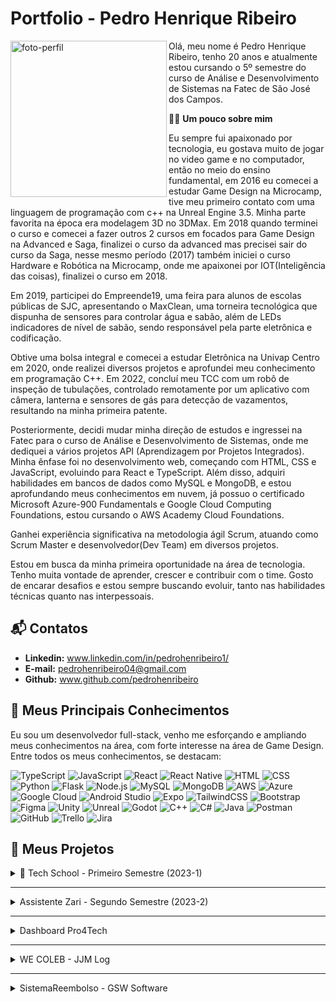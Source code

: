 # Portfolio - Pedro Henrique Ribeiro

<img align="left" src="https://github.com/user-attachments/assets/0b3312eb-c22c-4262-9fa3-9981f90f02ec" alt="foto-perfil" width="250"/>

Olá, meu nome é Pedro Henrique Ribeiro, tenho 20 anos e atualmente estou cursando o 5º semestre do curso de Análise e Desenvolvimento de Sistemas na Fatec de São José dos Campos.

🙋‍♂️ **Um pouco sobre mim**

Eu sempre fui apaixonado por tecnologia, eu gostava muito de jogar no video game e no computador, então no meio do ensino fundamental, em 2016 eu comecei a estudar Game Design na Microcamp, tive meu primeiro contato com uma linguagem de programação com c++ na Unreal Engine 3.5. Minha parte favorita na época era modelagem 3D no 3DMax. Em 2018 quando terminei o curso e comecei a fazer outros 2 cursos em focados para Game Design na Advanced e Saga, finalizei o curso da advanced mas precisei sair do curso da Saga, nesse mesmo período (2017) também iniciei o curso Hardware e Robótica na Microcamp, onde me apaixonei por IOT(Inteligência das coisas), finalizei o curso em 2018.

Em 2019, participei do Empreende19, uma feira para alunos de escolas públicas de SJC, apresentando o MaxClean, uma torneira tecnológica que dispunha de sensores para controlar água e sabão, além de LEDs indicadores de nível de sabão, sendo responsável pela parte eletrônica e codificação.

Obtive uma bolsa integral e comecei a estudar Eletrônica na Univap Centro em 2020, onde realizei diversos projetos e aprofundei meu conhecimento em programação C++. Em 2022, concluí meu TCC com um robô de inspeção de tubulações, controlado remotamente por um aplicativo com câmera, lanterna e sensores de gás para detecção de vazamentos, resultando na minha primeira patente.

Posteriormente, decidi mudar minha direção de estudos e ingressei na Fatec para o curso de Análise e Desenvolvimento de Sistemas, onde me dediquei a vários projetos API (Aprendizagem por Projetos Integrados). Minha ênfase foi no desenvolvimento web, começando com HTML, CSS e JavaScript, evoluindo para React e TypeScript. Além disso, adquiri habilidades em bancos de dados como MySQL e MongoDB, e estou aprofundando meus conhecimentos em nuvem, já possuo o certificado Microsoft Azure-900 Fundamentals e Google Cloud Computing Foundations, estou cursando o AWS Academy Cloud Foundations.

Ganhei experiência significativa na metodologia ágil Scrum, atuando como Scrum Master e desenvolvedor(Dev Team) em diversos projetos.

Estou em busca da minha primeira oportunidade na área de tecnologia. Tenho muita vontade de aprender, crescer e contribuir com o time. Gosto de encarar desafios e estou sempre buscando evoluir, tanto nas habilidades técnicas quanto nas interpessoais.
 
## 📬 Contatos

 * **Linkedin:** www.linkedin.com/in/pedrohenribeiro1/
 * **E-mail:** pedrohenribeiro04@gmail.com
 * **Github:** www.github.com/pedrohenribeiro
 <!-- * Portfolio (site) -->

## 🚀 Meus Principais Conhecimentos

Eu sou um desenvolvedor full-stack, venho me esforçando e ampliando meus conhecimentos na área, com forte interesse na área de Game Design. Entre todos os meus conhecimentos, se destacam:

![TypeScript](https://img.shields.io/badge/-TypeScript-3178C6?style=flat&logo=typescript&logoColor=white) 
![JavaScript](https://img.shields.io/badge/-JavaScript-F7DF1E?style=flat&logo=javascript&logoColor=black) 
![React](https://img.shields.io/badge/-React-61DAFB?style=flat&logo=react&logoColor=black) 
![React Native](https://img.shields.io/badge/-React%20Native-61DAFB?style=flat&logo=react&logoColor=black) 
![HTML](https://img.shields.io/badge/-HTML5-E34F26?style=flat&logo=html5&logoColor=white) 
![CSS](https://img.shields.io/badge/-CSS3-1572B6?style=flat&logo=css3&logoColor=white) 
![Python](https://img.shields.io/badge/-Python-3776AB?style=flat&logo=python&logoColor=white) 
![Flask](https://img.shields.io/badge/-Flask-000000?style=flat&logo=flask&logoColor=white) 
![Node.js](https://img.shields.io/badge/-Node.js-339933?style=flat&logo=node.js&logoColor=white) 
![MySQL](https://img.shields.io/badge/-MySQL-4479A1?style=flat&logo=mysql&logoColor=white) 
![MongoDB](https://img.shields.io/badge/-MongoDB-47A248?style=flat&logo=mongodb&logoColor=white) 
![AWS](https://img.shields.io/badge/-AWS-232F3E?style=flat&logo=amazon-aws&logoColor=white) 
![Azure](https://img.shields.io/badge/-Azure-0078D4?style=flat&logo=microsoft-azure&logoColor=white) 
![Google Cloud](https://img.shields.io/badge/-Google%20Cloud-4285F4?style=flat&logo=google-cloud&logoColor=white) 
![Android Studio](https://img.shields.io/badge/-Android%20Studio-3DDC84?style=flat&logo=android-studio&logoColor=white) 
![Expo](https://img.shields.io/badge/-Expo-000020?style=flat&logo=expo&logoColor=white) 
![TailwindCSS](https://img.shields.io/badge/-TailwindCSS-38B2AC?style=flat&logo=tailwind-css&logoColor=white) 
![Bootstrap](https://img.shields.io/badge/-Bootstrap-563D7C?style=flat&logo=bootstrap&logoColor=white) 
![Figma](https://img.shields.io/badge/-Figma-F24E1E?style=flat&logo=figma&logoColor=white) 
![Unity](https://img.shields.io/badge/-Unity-000000?style=flat&logo=unity&logoColor=white) 
![Unreal](https://img.shields.io/badge/-Unreal-0E1128?style=flat&logo=unrealengine&logoColor=white) 
![Godot](https://img.shields.io/badge/-Godot-478CBF?style=flat&logo=godot-engine&logoColor=white) 
![C++](https://img.shields.io/badge/-C%2B%2B-00599C?style=flat&logo=c%2B%2B&logoColor=white) 
![C#](https://img.shields.io/badge/-C%23-239120?style=flat&logo=c-sharp&logoColor=white) 
![Java](https://img.shields.io/badge/-Java-007396?style=flat&logo=java&logoColor=white) 
![Postman](https://img.shields.io/badge/-Postman-FF6C37?style=flat&logo=postman&logoColor=white) 
![GitHub](https://img.shields.io/badge/-GitHub-181717?style=flat&logo=github&logoColor=white) 
![Trello](https://img.shields.io/badge/-Trello-026AA7?style=flat&logo=trello&logoColor=white) 
![Jira](https://img.shields.io/badge/-Jira-0052CC?style=flat&logo=jira&logoColor=white)

## 📁 Meus Projetos

<details>
 <summary>
  📘 Tech School - Primeiro Semestre (2023-1)
 </summary>
 </br>
 
## 💻 Tech School

### 📖 Introdução
O desenvolvimento do projeto ocorreu no primeiro semestre do curso, com a direção do professor Antônio Egydio, que simulava ser um cliente externo para aproximar as equipes da realidade do mercado de trabalho.

### 🎯 Objetivo

Desenvolver um site informativo, simples e funcional sobre a **Metodologia Ágil**, contendo conceitos e fundamentos, além de exemplos práticos e um sistema de avaliações para o usuário.

### ❗ Problema

A empresa do professor Egydio precisava adotar o método Scrum para tornar o trabalho mais ágil, organizado e eficiente. No entanto, os funcionários não tinham nenhum conhecimento sobre metodologias ágeis. Por isso, surgiu a necessidade de criar uma forma prática e acessível para ensiná-los o que é a metodologia ágil, como utilizá-la no dia a dia e como aplicar seus conceitos corretamente.

### ✅ Solução

A solução encontrada foi o desenvolvimento de um site utilizando o framework **Flask** para a estrutura das páginas, com **HTML**, **CSS** e **Bootstrap** na construção da interface do usuário. O site apresenta os principais conceitos da Metodologia Ágil de forma clara e objetiva, inclui exemplos práticos e ainda oferece um sistema de avaliação que mede o conhecimento do usuário, além de avaliar o processo e o produto. Tudo isso foi pensado para ser intuitivo, didático e sem sobrecarregar o usuário com informações em excesso.

### 🔧 Tecnologias Utilizadas

<div align="center">

| Tecnologias | Aplicação |
|-------------|-----------|
| ![Flask](https://img.shields.io/badge/Flask-000000?style=for-the-badge&logo=flask&logoColor=white) | Framework utilizado para o backend, rotas e estruturação do layout com Python. |
| ![Python](https://img.shields.io/badge/Python-14354C?style=for-the-badge&logo=python&logoColor=white) | lógica do sistema, criação das rotas. |
| ![HTML](https://img.shields.io/badge/HTML5-E34F26?style=for-the-badge&logo=html5&logoColor=white) | Estruturação do conteúdo do site, como seções sobre a Metodologia Ágil e avaliações. |
| ![CSS](https://img.shields.io/badge/CSS-239120?&style=for-the-badge&logo=css3&logoColor=white) | Estilização do layout e adaptação para diferentes dispositivos, com uma interface limpa e agradável. |
| ![JavaScript](https://img.shields.io/badge/JavaScript-F7DF1E?style=for-the-badge&logo=javascript&logoColor=black) | Funcionalidades interativas, modo escuro, modais, botões, validações e questionários. |
| ![Bootstrap](https://img.shields.io/badge/Bootstrap-563D7C?style=for-the-badge&logo=bootstrap&logoColor=white) | Componentes visuais prontos. |
| ![Figma](https://img.shields.io/badge/Figma-F24E1E?style=for-the-badge&logo=figma&logoColor=white) | Protótipos para utilizar como apoio na construção do site e validação do cliente. |
| ![Trello](https://img.shields.io/badge/Trello-%23026AA7.svg?style=for-the-badge&logo=Trello&logoColor=white) | Organização das tarefas do projeto. |
| ![GitHub](https://img.shields.io/badge/GitHub-100000?style=for-the-badge&logo=github&logoColor=white) | Controle de versão, armazenamento do repositório e colaboração em equipe. |

</div>

### 📌 Minhas Contribuições

Durante o desenvolvimento do projeto, atuei diretamente em várias áreas essenciais da aplicação:

- Criei um dos **protótipos interativos no Figma**, com conteúdo estruturado, componentes reutilizáveis, várias páginas navegáveis e **questionários funcionais**, ajudando na visualização da experiência do usuário antes da implementação.
- Estruturei a organização geral do site, planejando a disposição dos elementos e o posicionamento dos conteúdos e imagens.
- Implementei o **framework Flask** para gerenciar as rotas e o layout geral do site.
- Desenvolvi **botões animados** no final de cada página que redirecionam o usuário para outras seções do site.
- Criei **modais interativos** com exemplos de ferramentas, além de botões para **download de arquivos**, como burndown e backlog.
- Fiz toda a parte de **responsividade** do site, garantindo uma boa experiência em monitores grandes, celulares e tablets.
- Desenvolvi um **footer responsivo**, mantendo a identidade visual consistente em todas as páginas.
- Realizei a **hospedagem do site** na **AWS**, deixando o projeto disponível para ser acessado durante as apresentações.
- Realizei a **hospedagem do site** na plataforma da **Hostinger**, deixando o projeto disponível publicamente após o periodo do desenvolvimento.

### 🗣️ Soft Skills

- Comunicação: Uso ferramentas como Trello e Teams para manter a equipe alinhada, participo de reuniões e troco mensagens para compartilhar ideias, feedbacks de forma rápida e também para informar sobre erros e sugestões de como solucioná-los. Assim, todos ficam informados e evitamos retrabalho e problemas na entrega.
- Responsabilidade e iniciativa: Durante o desenvolvimento do projeto fiquei realizando diversos testes nas telas e funcionalidades do site, procurando erros e melhorias que poderiam ser implementadas, prezando sempre para uma melhor entrega e sempre procurando aprimorar o projeto.

### 🔗 Acesse o site pelo seu computador ou celular: [techschool.pedrohenribeiro.com](https://techschool.pedrohenribeiro.com/)

https://github.com/user-attachments/assets/a0f2e983-2eaa-4a00-a109-b64bd51f1c20

* [Link do Repositório](https://github.com/pedrohenribeiro/Projeto-de-API-1-Semestre.git)
  
</details>

---

<details>
 <summary>
   Assistente Zari - Segundo Semestre (2023-2)
 </summary>
 </br>

 ## 💻 Assistente Zari

### 📖 Introdução
O desenvolvimento do projeto ocorreu no segundo semestre do curso, com a direção do professor Giuliano Bertoti, que simulava ser um cliente externo para aproximar as equipes da realidade do mercado de trabalho.


### 🎯 Objetivo

O projeto desenvolvido no 2º semestre teve como objetivo criar um assistente virtual capaz de ler documentos e responder a perguntas relacionadas ao seu conteúdo, facilitando o acesso rápido a informações específicas.

### ❗ Problema

O problema surgiu a partir da necessidade dos usuários em localizar informações específicas dentro de documentos extensos de forma mais rápida e prática.

### ✅ Solução

Desenvolvemos um chatbot capaz de ler documentos, identificar palavras-chave e responder perguntas em linguagem natural. O sistema torna a busca por informações mais rápida, objetiva e eficiente, simulando uma conversa com o usuário.

### 🔧 Tecnologias Utilizadas

<div align="center">

| Tecnologias | Aplicação |
|-------------|-----------|
| ![Java](https://img.shields.io/badge/Java-007396?style=for-the-badge&logo=java&logoColor=white) | Desenvolvimento da aplicação desktop e implementação da lógica de leitura e análise de documentos. |
| ![Gradle](https://img.shields.io/badge/Gradle-02303A?style=for-the-badge&logo=gradle&logoColor=white) | Gerenciamento de dependências e automação do processo de build. |
| ![MySQL](https://img.shields.io/badge/MySQL-4479A1?style=for-the-badge&logo=mysql&logoColor=white) | Modelagem e armazenamento das interações e dados extraídos dos documentos. |
| ![Figma](https://img.shields.io/badge/Figma-F24E1E?style=for-the-badge&logo=figma&logoColor=white) | Criação dos protótipos da interface, colaborando no design e experiência do usuário. |
| ![Eclipse](https://img.shields.io/badge/Eclipse-2C2255?style=for-the-badge&logo=eclipseide&logoColor=white) | IDE utilizada para desenvolvimento do projeto em Java. |
| ![Trello](https://img.shields.io/badge/Trello-026AA7?style=for-the-badge&logo=trello&logoColor=white) | Ferramenta para organização das tarefas e acompanhamento do progresso da equipe. |

</div>

### 📌 Minhas Contribuições

Durante o desenvolvimento do projeto, atuei diretamente em várias áreas essenciais da aplicação:

- Criei o **protótipo interativo no Figma**, com conteúdo estruturado, componentes reutilizáveis, várias páginas navegáveis e **questionários funcionais**, ajudando na visualização da experiência do usuário antes da implementação.
- Fiz a implementação da imagem de boas vindas na tela inicial para uma melhor aparência do programa.
- Fiz a estruturação do historico de usuário, implementei a o banco de dados e a conexão com ele.
- Implementei a tabela do historico de usuário para os funcuinários da empresa conseguirem visualizar quem acessou tal arquivo em tal horário.
- Criei uma tela simples, fácil de utilizar para realizar as perguntas e respostas da Zari.

### 🗣️ Soft Skills

- Comunicação: Utilizei as ferramentas Trello e Teams para manter a equipe alinhada, realizar perguntas e atualizações sobre o desenvolvimento, participei de reuniões e troquei mensagens para compartilhar ideias, feedbacks de forma rápida e também para informar sobre erros e sugestões de como solucioná-los. Assim, todos ficaram informados e evitamos retrabalho e problemas na entrega.
- Responsabilidade e iniciativa: Durante o desenvolvimento do projeto fiquei realizando diversos testes nas telas e funcionalidades da aplicação, também realizei algumas reunições para ajudar no entendimento de partes do projeto, procurei erros e melhorias que poderiam ser implementadas, prezando sempre para uma melhor entrega e sempre procurando aprimorar o projeto.

* [Link do Repositório](https://github.com/Equipe-Meta-Code/Zari-documentation.git)

</details>

---

<details>
 <summary>
   Dashboard Pro4Tech
 </summary>
 </br>

 ## 💻 Dashboard Pro4Tech

### 📖 Introdução
O desenvolvimento do projeto ocorreu no terceiro semestre do curso, com a empresa Pro4Tech sendo o nosso cliente externo, que me ajudou muito a aproximar da realidade do mercado de trabalho.

### 🎯 Objetivo

O objetivo deste projeto foi criar um dashboard dinâmico e interativo para análise e visualização de dados de vendas. O sistema foi projetado para gerar insights visuais claros e rápidos, permitindo que a Pro4Tech tomasse decisões estratégicas baseadas em dados reais, a principal meta foi facilitar a interpretação de grandes volumes de dados de vendas.

### ❗ Problema

A Pro4Tech enfrentava o desafio de gerenciar e interpretar grandes volumes de dados de vendas que estavam armazenados em planilhas Excel. A empresa enfrentava dificuldades em visualizar informações importantes de forma rápida e eficiente. Os relatórios manualmente gerados a partir das planilhas eram demorados e complexos, o que tornava o processo de tomada de decisão mais lento e sujeito a erros.

### ✅ Solução

Foi criado um sistema web que importa dados diretamente de arquivos Excel, armazena-os em banco de dados, e os exibe em gráficos e tabelas no dashboard. O sistema permite segmentação de dados, cálculo automático de comissões e visualizações personalizadas para gerentes e funcionários.

### 🔧 Tecnologias Utilizadas

<div align="center">

| Tecnologias | Aplicação |
|-------------|-----------|
| ![TypeScript](https://img.shields.io/badge/TypeScript-3178C6?style=for-the-badge&logo=typescript&logoColor=white) | Desenvolvimento das funcionalidades com foco em tipagem segura e escalabilidade. |
| ![JavaScript](https://img.shields.io/badge/JavaScript-F7DF1E?style=for-the-badge&logo=javascript&logoColor=black) | Construção de scripts interativos para componentes do dashboard e manipulação de dados. |
| ![React](https://img.shields.io/badge/React-20232A?style=for-the-badge&logo=react&logoColor=61DAFB) | Desenvolvimento da interface completa, incluindo visualizações de vendas, filtros e formulários. |
| ![Node.js](https://img.shields.io/badge/Node.js-339933?style=for-the-badge&logo=nodedotjs&logoColor=white) | Criação do servidor backend para upload de planilhas, processamento dos dados e integração com o banco. |
| ![MySQL](https://img.shields.io/badge/MySQL-4479A1?style=for-the-badge&logo=mysql&logoColor=white) | Modelagem do banco de dados e persistência segura das informações. |
| ![Figma](https://img.shields.io/badge/Figma-F24E1E?style=for-the-badge&logo=figma&logoColor=white) | Criação dos protótipos de interface, priorizando usabilidade e visual atrativo. |
| ![GitHub](https://img.shields.io/badge/GitHub-100000?style=for-the-badge&logo=github&logoColor=white) | Controle de versão e organização do repositório de código. |
| ![Trello](https://img.shields.io/badge/Trello-026AA7?style=for-the-badge&logo=trello&logoColor=white) | Gestão de tarefas ágil, comunicação e organização da equipe durante o projeto. |
| ![Slack](https://img.shields.io/badge/Slack-4A154B?style=for-the-badge&logo=slack&logoColor=white) | Comunicação da equipe com a empresa para solucionar dúvidas importantes durante as sprints. |

</div>

### 📌 Minhas Contribuições

Durante o desenvolvimento do projeto, atuei diretamente em várias áreas essenciais da aplicação:

- Criei o **protótipo interativo no Figma**, com conteúdo estruturado, componentes reutilizáveis, várias páginas navegáveis e **Gráficos e tabelas**, ajudando na visualização da experiência do usuário antes da implementação.
- Criei o gráfico de vendas mensais por vendedor para o gerente conseguir visualizar melhor o andamento da empresa e analizar as vendas de forma facilitada.
- Realizei a implementação da funcionalidade de Upload da foto de perfil, realizei a construção no banco de dados e tambem a implementação no frontend.
- Desenvolvi a funcionalidade de alterar a foto de perfil.
- Implementei a foto de perfil na tabela de vendedores, com atualização automática.
- Realizei a função de deletar um vendedor do sistema.
- Desenvolvi modais interativos e responsivos para alterar dados em todas as tabelas do site, facilitando a edição das informações.
- Implementei filtros para os gráficos e tabelas do site para uma melhor navegação e visualização dos dados por parte do gerente
- Implementei o cadastro do vendedor a partir do upload do excel de vendas da empresa, definindo temporariamente o usuário e senha como o cpf do vendedor até ele alterar.
- Implementei o cadastro de clientes na tela de clientes para poder cadastrar nas vendas.
- Realizei a implementação da visualização do perfil de cada vendedor, contendo apenas as informações dele, com o vendedor podendo ver apenas o perfil dele e o gerente podendo visualizar de todos os vendedores.

### 🗣️ Soft Skills

- Comunicação: Utilizei as ferramentas Trello e Teams para manter a equipe alinhada, realizar perguntas e atualizações sobre o desenvolvimento, participei de reuniões e troquei mensagens para compartilhar ideias, feedbacks de forma rápida e também para informar sobre erros e sugestões de como solucioná-los. Assim, todos ficaram informados e evitamos retrabalho e problemas na entrega.
- Responsabilidade e iniciativa: Durante o desenvolvimento do projeto fiquei realizando diversos testes nas telas e funcionalidades da aplicação, também realizei algumas reunições para ajudar no entendimento de partes do projeto, procurei erros e melhorias que poderiam ser implementadas, prezando sempre para uma melhor entrega e sempre procurando aprimorar o projeto.

* [Link do Repositório](https://github.com/Equipe-Meta-Code/Dashboard-Pro4Tech.git)
  
</details>

 ---
 
<details>
 <summary>
   WE COLEB - JJM Log
 </summary>
 </br>

 ## 💻 WE COLEB - JJM Log

### 📖 Introdução
O desenvolvimento do projeto ocorreu no quarto semestre do curso, com a empresa JJM Log sendo o nosso cliente externo, que me ajudou muito a aproximar da realidade do mercado de trabalho.

### 🎯 Objetivo

O objetivo deste projeto foi desenvolver um sistema web que otimizasse o controle de processos internos na JJM Log, facilitando a colaboração entre diferentes departamentos e automatizando atividades manuais. A principal meta foi melhorar a integração entre setores e proporcionar uma gestão de demandas mais eficiente e em tempo real.

### ❗ Problema

A empresa enfrentava desafios relacionados ao controle de processos internos, com fluxos manuais e o uso de múltiplas ferramentas não integradas, o que dificultava a visibilidade e a colaboração entre departamentos. A falta de uma plataforma centralizada resultava em ineficiência e dificuldades na comunicação entre as equipes.

### ✅ Solução

Foi criado um sistema web com funcionalidades específicas para o controle de demandas internas, com telas customizadas para diferentes tipos de usuários e permissões. O sistema automatizou processos manuais e facilitou o acompanhamento das atividades em tempo real, promovendo maior colaboração e integração entre os departamentos da JJM Log.


 ### 🔧 Tecnologias Utilizadas
 
 <div align="center">
 
 | Tecnologias | Aplicação |
 |-------------|-----------|
 | ![React](https://img.shields.io/badge/React-20232A?style=for-the-badge&logo=react&logoColor=61DAFB) | Linguagem principal no frontend e backend, garantindo tipagem estática e maior organização do código;. |
 | ![TypeScript](https://img.shields.io/badge/TypeScript-007ACC?style=for-the-badge&logo=typescript&logoColor=white) | Definição de tipagens seguras no código para melhorar a qualidade e a legibilidade. |
 | ![Node.js](https://img.shields.io/badge/Node.js-339933?style=for-the-badge&logo=nodedotjs&logoColor=white) | Desenvolvimento da lógica de backend e integração com banco de dados. |
 | ![MySQL](https://img.shields.io/badge/MySQL-005C84?style=for-the-badge&logo=mysql&logoColor=white) | Modelagem e persistência dos dados de usuários, permissões e atividades. |
 | ![Figma](https://img.shields.io/badge/Figma-F24E1E?style=for-the-badge&logo=figma&logoColor=white) | Ferramenta de design para o protótipo do site. |
 | ![GitHub](https://img.shields.io/badge/GitHub-100000?style=for-the-badge&logo=github&logoColor=white) | Versionamento e organização do código do projeto. |
 | ![Trello](https://img.shields.io/badge/Trello-026AA7?style=for-the-badge&logo=Trello&logoColor=white) | Gestão de tarefas, sprints e prioridades durante o ciclo de desenvolvimento. |
 
 </div>
 
 ### 📌 Minhas Contribuições
 
 Durante o desenvolvimento do projeto, atuei diretamente em várias áreas essenciais da aplicação:

 -

 ### 🗣️ Soft Skills

- Comunicação: Utilizei as ferramentas Trello e Teams para manter a equipe alinhada, realizar perguntas e atualizações sobre o desenvolvimento, participei de reuniões e troquei mensagens para compartilhar ideias, feedbacks de forma rápida e também para informar sobre erros e sugestões de como solucioná-los. Assim, todos ficaram informados e evitamos retrabalho e problemas na entrega.
- Responsabilidade e iniciativa: Durante o desenvolvimento do projeto fiquei realizando diversos testes nas telas e funcionalidades da aplicação, também realizei algumas reunições para ajudar no entendimento de partes do projeto, procurei erros e melhorias que poderiam ser implementadas, prezando sempre para uma melhor entrega e sempre procurando aprimorar o projeto.

* [Link do Repositório](https://github.com/Equipe-Meta-Code/WE-COLEB-JJM-Log.git)
 
</details>

---

<details>
 <summary>
   SistemaReembolso - GSW Software
 </summary>
 </br>
 
 ## 💻 SistemaReembolso - GSW Software
 
 ### 📖 Introdução
 O desenvolvimento do projeto ocorreu no quarto semestre do curso, com a empresa GSW sendo o nosso cliente externo, que me ajudou muito a aproximar da realidade do mercado de trabalho.
 
 ### 🎯 Objetivo
 
 O objetivo deste projeto foi criar um aplicativo móvel para a solicitação de reembolsos de despesas pelos colaboradores da GSW Software. A principal meta foi automatizar e agilizar o processo de solicitação, garantindo que os dados de reembolso fossem registrados com precisão, enviados para aprovação de forma eficiente e gerenciados de maneira centralizada.


 ### ❗ Problema

 O problema surgiu a partir da dificuldade da empresa em tornar o processo de reembolso mais prático, ágil e seguro. Até então, os registros eram manuais, propensos a erros, e geravam atrasos na análise e aprovação das solicitações, comprometendo a produtividade dos colaboradores e gestores.
 
 ### ✅ Solução

 Solução: desenvolvemos uma solução completa composta por dois sistemas integrados. Um aplicativo móvel que oferece aos funcionários uma forma prática e rápida de registrar despesas, anexar comprovantes e acompanhar o status das solicitações diretamente pelo celular. E um sistema web corporativo voltado para os gerentes, com funcionalidades para revisar, acompanhar e aprovar os reembolsos em tempo real, promovendo agilidade, controle e transparência em todo o processo.
 
### 🔧 Tecnologias Utilizadas

<div align="center">

| Tecnologias | Aplicação |
|-------------|-----------|
| ![TypeScript](https://img.shields.io/badge/TypeScript-007ACC?style=for-the-badge&logo=typescript&logoColor=white) | Linguagem principal usada no app e no sistema web, trazendo segurança e organização ao código. |
| ![React](https://img.shields.io/badge/React-20232A?style=for-the-badge&logo=react&logoColor=61DAFB) | Utilizado no desenvolvimento do sistema web corporativo (interface dos gerentes). |
| ![React Native](https://img.shields.io/badge/React_Native-20232A?style=for-the-badge&logo=react&logoColor=61DAFB) | Usado para a criação do aplicativo móvel de solicitação de reembolsos. |
| ![Node.js](https://img.shields.io/badge/Node.js-339933?style=for-the-badge&logo=nodedotjs&logoColor=white) | Plataforma utilizada para desenvolvimento da API RESTful que conecta o app e o sistema web. |
| ![Postman](https://img.shields.io/badge/Postman-FF6C37?style=for-the-badge&logo=postman&logoColor=white) | Ferramenta utilizada para testar e documentar as requisições HTTP da API. |
| ![MongoDB](https://img.shields.io/badge/MongoDB-47A248?style=for-the-badge&logo=mongodb&logoColor=white) | Banco de dados NoSQL usado para armazenar informações de usuários, despesas e projetos. |
| ![MySQL](https://img.shields.io/badge/MySQL-005C84?style=for-the-badge&logo=mysql&logoColor=white) | Utilizado especificamente para armazenar arquivos (comprovantes e fotos) de forma segura. |
| ![Android Studio](https://img.shields.io/badge/Android_Studio-3DDC84?style=for-the-badge&logo=androidstudio&logoColor=white) | Ambiente utilizado para gerar o APK e testar o app em dispositivos Android. |
| ![Android](https://img.shields.io/badge/Android-3DDC84?style=for-the-badge&logo=android&logoColor=white) | O app foi desenvolvido exclusivamente para a plataforma Android, com APK disponibilizado. |
| ![Expo](https://img.shields.io/badge/Expo-000000?style=for-the-badge&logo=expo&logoColor=white) | Framework para facilitar o desenvolvimento, testes e build do app em React Native. |
| ![Figma](https://img.shields.io/badge/Figma-F24E1E?style=for-the-badge&logo=figma&logoColor=white) | Ferramenta utilizada para o design e prototipação das telas do sistema e aplicativo. |
| ![Jira](https://img.shields.io/badge/Jira-0052CC?style=for-the-badge&logo=jira&logoColor=white) | Utilizada para gestão ágil de tarefas, acompanhamento das sprints e organização do time. |
| ![Slack](https://img.shields.io/badge/Slack-4A154B?style=for-the-badge&logo=slack&logoColor=white) | Plataforma de comunicação utilizada entre equipe e cliente durante o desenvolvimento. |
| ![Git](https://img.shields.io/badge/Fork-000000?style=for-the-badge&logo=git&logoColor=white) | Versionamento baseado em forks para criação de ramificações seguras e colaboração. |
| ![Visual Studio Code](https://img.shields.io/badge/VSCode-007ACC?style=for-the-badge&logo=visualstudiocode&logoColor=white) | Editor de código utilizado durante todo o projeto. |

</div>

 
 
 ### 📌 Minhas Contribuições
  
 Durante o desenvolvimento do projeto, atuei diretamente em várias áreas essenciais do Sistema de Reembolso(APP), Sistema Corporativo(WEB) e Backend:

- Desenvolvi a tela de perfil do usuario, mostrando os dados cadastrados e a quantidade de projetos e despesas pendentes e o menu geral com opções importantes para o usuário.
- Criei o Mock para a simulação inicial de projetos que o usuário faz parte.
- Criei a estrutura do Sistema Corporativo.
- Desenvolvi a navegação do Sistema Corporativo com menu lateral retrátil.
- Desenvolvi a Lista de despesas organizada por pacotes, exibindo as cores definidas para cada categoria para facilitar a visualização.
- Desenvolvi o sistema de aprovação de cada pacote, com o gerente podendo aprovar ou recusar o pacote completo ou customizar e aprovar ou recusar despesas individualmente.
- Desenvolvi filtros para o Sistema Corporativo, facilitando para o gerente a busca de dados específicos.
- Desenvolvi a responsividade do Sistema Corporativo
- Desenvolvi a Navbar com título ajustável para cada página utilizando props.
- Desenvolvi a criação de novos projetos, possibilitando a adição de multiplos funcionarios, departamentos e categorias, com o gerende definindo o valor máximo de reembolso de cada categoria individualmente em cada projeto.
- Implementei a função de adicionar um funcionario a um projeto já criado.
- Configurei e implantei o backend no servidor da VPS da hostinger
- Disponibilizei o backend na VPS da hostinger, com ele podendo ser utilizado por todos durante o desenvolvimento para não precisar executar caso não fosse necessárias mudanças.
- Disponibilizei o Sistema Corporativo na Hostinger para ser acessível por todos os dispositivos.
- Desenvolvi o sistema de upload de foto de perfil, possibilitando o upload pela galeria ou tirando uma foto com a câmera.
- Desenvolvi o upload de comprovantes, possibilitei o upload de PDF e fotos da galeria ou câmera, com a possibilidade de realizar multiplos uploads de comprovantes para cada despesa.
- Desenvolvi a previsualização de comprovantes antes de registrar a despesa.
- Desenvolvi a funcionalidade de registrar multiplas despesas, com o usuário podendo adicionar quantas despesas preferir e também podendo visualizar e editar cada despesa antes de registrar.
- Estruturei o modelo de projetos no banco de dados.
- Desenvolvi o Crud de categorias, departamentos e projetos
- Gerei o apk do aplicativo, possibilitando a instalação do sistema de reembolso em celulares android.

### Hard Skills

- TypeScript: Sei fazer com autonomia.
- MySQL: Sei fazer com autonomia. 
- React: Sei fazer com autonomia.
- React Native: Sei fazer com autonomia.
- MongoDB: Sei fazer com autonomia.
- Expo: Sei fazer com autonomia.
- Android Studio: Sei fazer com autonomia.
- NodeJS: Sei fazer com autonomia.
- CSS: Sei fazer com autonomia.
- GIT: Sei fazer com autonomia.
- Figma: Sei fazer com autonomia.
- GitHub: Sei fazer com autonomia.
- Jira: Sei fazer com autonomia.
- Deploy na VPS: Sei fazer com autonomia.

### 🗣️ Soft Skills

- Comunicação: Utilizei as ferramentas Trello e Teams para manter a equipe alinhada, realizar perguntas e atualizações sobre o desenvolvimento, participei de reuniões e troquei mensagens para compartilhar ideias, feedbacks de forma rápida e também para informar sobre erros e sugestões de como solucioná-los. Assim, todos ficaram informados e evitamos retrabalho e problemas na entrega.
- Responsabilidade e iniciativa: Durante o desenvolvimento do projeto fiquei realizando diversos testes nas telas e funcionalidades da aplicação, também realizei algumas reunições para ajudar no entendimento de partes do projeto, procurei erros e melhorias que poderiam ser implementadas, prezando sempre para uma melhor entrega e sempre procurando aprimorar o projeto. No final de todas as sprints sempre realizei testes em todas as funcionalidades do aplicativo e site, resolvi erros e comuniquei a equipe, também conversei com os outros membros sobre entregas atrasadas e ajudei em algumas tarefas para poderem ser entregues a tempo.

* [Link do Repositório](https://github.com/Equipe-Meta-Code/SistemaReembolso-GSW-Software)
  
</details>
